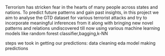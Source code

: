 Terrorism has stricken fear in the hearts of many people across states and nations. To predict future patterns and gain past insights, in this project we aim to analyse the GTD dataset for various terrorist attacks and try to incorporate meaningful inferences from it along with bringing new novel patterns and relations undiscovered till now using various machine learning models like  random forest classifier,bagging,k-NN 


steps we took in getting our predictions:
  data cleaning 
  eda
  model making 
  predictions

